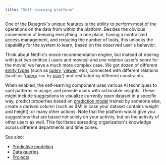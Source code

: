 ```yaml
---
title: "Self-learning platform"
---
```


One of the Datagrok's unique features is the ability to perform most of the operations on the data from within the
platform. Besides the obvious convenience of keeping everything in one place, having a centralized access management,
and reducing the number of tools, this unlocks the capability for the system to learn, based on the observed user's
behavior.

Think about Netflix's movie recommendation engine, but instead of dealing with just two entities (
users and movies) and one relation (user's score for the movie) we have a much more complex case. We got dozen of
different [entity types](../../datagrok/concepts/objects.md)
(such as [query](../../access/access.md#data-query), [viewer](../../visualize/viewers/viewers.md), etc), connected with different relations
(such as '[query](../../access/access.md#data-query) `ran_by` [user](../../govern/user.md)') and restricted by different constraints.

When enabled, the self-learning component uses various AI techniques to spot patterns in usage, and provide users with
actionable insights. These might include suggestions to visualize currently open dataset in a specific way, predict
properties based on [prediction model](../../learn/learn.md) trained by someone else, create a derived column (such as
BMI in case your dataset contains weight and height), or many other actions. Note that the platform would give you
suggestions that are based not solely on your activity, but on the activity of other users as well. This facilitates
spreading organization's knowledge across different departments and time zones.

See also:

* [Predictive modeling](../../learn/learn.md)
* [Data queries](../../access/access.md#data-query)
* [Projects](../../datagrok/concepts/project/project.md)
